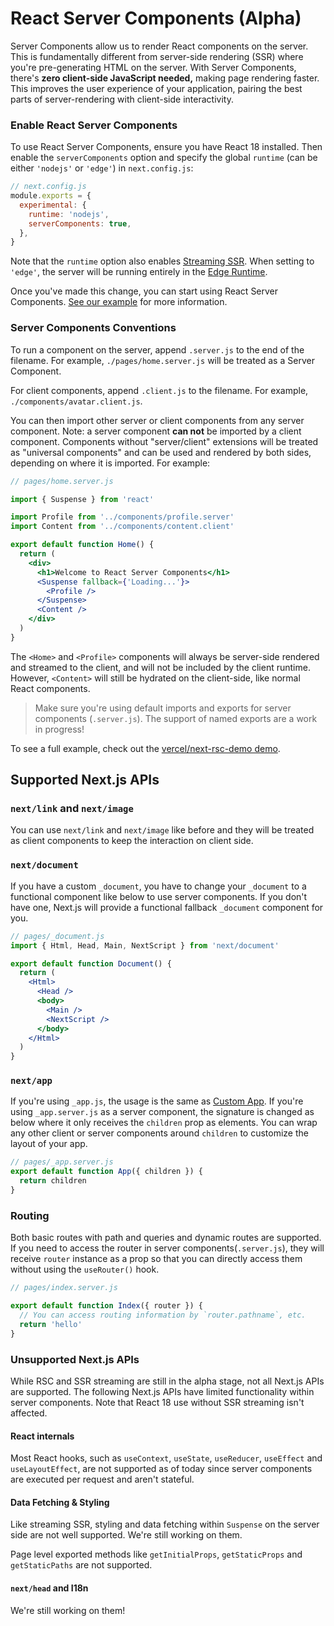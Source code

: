 # React Server Components (Alpha)

Server Components allow us to render React components on the server. This is fundamentally different from server-side rendering (SSR) where you're pre-generating HTML on the server. With Server Components, there's **zero client-side JavaScript needed,** making page rendering faster. This improves the user experience of your application, pairing the best parts of server-rendering with client-side interactivity.

### Enable React Server Components

To use React Server Components, ensure you have React 18 installed. Then enable the `serverComponents` option and specify the global `runtime` (can be either `'nodejs'` or `'edge'`) in `next.config.js`:

```jsx
// next.config.js
module.exports = {
  experimental: {
    runtime: 'nodejs',
    serverComponents: true,
  },
}
```

Note that the `runtime` option also enables [Streaming SSR](/docs/advanced-features/react-18/streaming). When setting to `'edge'`, the server will be running entirely in the [Edge Runtime](https://nextjs.org/docs/api-reference/edge-runtime).

Once you've made this change, you can start using React Server Components. [See our example](https://github.com/vercel/next-rsc-demo) for more information.

### Server Components Conventions

To run a component on the server, append `.server.js` to the end of the filename. For example, `./pages/home.server.js` will be treated as a Server Component.

For client components, append `.client.js` to the filename. For example, `./components/avatar.client.js`.

You can then import other server or client components from any server component. Note: a server component **can not** be imported by a client component. Components without "server/client" extensions will be treated as "universal components" and can be used and rendered by both sides, depending on where it is imported. For example:

```jsx
// pages/home.server.js

import { Suspense } from 'react'

import Profile from '../components/profile.server'
import Content from '../components/content.client'

export default function Home() {
  return (
    <div>
      <h1>Welcome to React Server Components</h1>
      <Suspense fallback={'Loading...'}>
        <Profile />
      </Suspense>
      <Content />
    </div>
  )
}
```

The `<Home>` and `<Profile>` components will always be server-side rendered and streamed to the client, and will not be included by the client runtime. However, `<Content>` will still be hydrated on the client-side, like normal React components.

> Make sure you're using default imports and exports for server components (`.server.js`). The support of named exports are a work in progress!

To see a full example, check out the [vercel/next-rsc-demo demo](https://github.com/vercel/next-rsc-demo).

## Supported Next.js APIs

### `next/link` and `next/image`

You can use `next/link` and `next/image` like before and they will be treated as client components to keep the interaction on client side.

### `next/document`

If you have a custom `_document`, you have to change your `_document` to a functional component like below to use server components. If you don't have one, Next.js will provide a functional fallback `_document` component for you.

```jsx
// pages/_document.js
import { Html, Head, Main, NextScript } from 'next/document'

export default function Document() {
  return (
    <Html>
      <Head />
      <body>
        <Main />
        <NextScript />
      </body>
    </Html>
  )
}
```

### `next/app`

If you're using `_app.js`, the usage is the same as [Custom App](/docs/advanced-features/custom-app).
If you're using `_app.server.js` as a server component, the signature is changed as below where it only receives the `children` prop as elements. You can wrap any other client or server components around `children` to customize the layout of your app.

```js
// pages/_app.server.js
export default function App({ children }) {
  return children
}
```

### Routing

Both basic routes with path and queries and dynamic routes are supported. If you need to access the router in server components(`.server.js`), they will receive `router` instance as a prop so that you can directly access them without using the `useRouter()` hook.

```jsx
// pages/index.server.js

export default function Index({ router }) {
  // You can access routing information by `router.pathname`, etc.
  return 'hello'
}
```

### Unsupported Next.js APIs

While RSC and SSR streaming are still in the alpha stage, not all Next.js APIs are supported. The following Next.js APIs have limited functionality within server components. Note that React 18 use without SSR streaming isn't affected.

#### React internals

Most React hooks, such as `useContext`, `useState`, `useReducer`, `useEffect` and `useLayoutEffect`, are not supported as of today since server components are executed per request and aren't stateful.

#### Data Fetching & Styling

Like streaming SSR, styling and data fetching within `Suspense` on the server side are not well supported. We're still working on them.

Page level exported methods like `getInitialProps`, `getStaticProps` and `getStaticPaths` are not supported.

#### `next/head` and I18n

We're still working on them!
